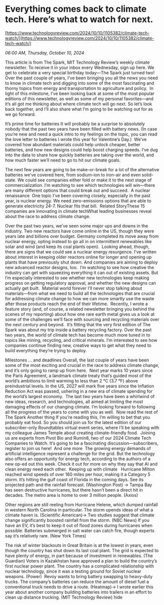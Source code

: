 # Everything comes back to climate tech. Here’s what to watch for next.

[https://www.technologyreview.com/2024/10/10/1105382/climate-tech-watch/](https://www.technologyreview.com/2024/10/10/1105382/climate-tech-watch/)

*06:00 AM, Thursday, October 10, 2024*

This article is from The Spark, MIT Technology Review’s weekly climate newsletter. To receive it in your inbox every Wednesday, sign up here. We get to celebrate a very special birthday today—The Spark just turned two!   Over the past couple of years, I’ve been bringing you all the news you need to know in climate tech and digging into some of the most fascinating and thorny topics from energy and transportation to agriculture and policy.  In light of this milestone, I’ve been looking back at some of the most popular editions of this newsletter, as well as some of my personal favorites—and it’s all got me thinking about where climate tech will go next. So let’s look back together, and I’ll also share what I’m going to be watching out for as we go forward.

It’s prime time for batteries It will probably be a surprise to absolutely nobody that the past two years have been filled with battery news. (In case you’re new and need a quick intro to my feelings on the topic, you can read the love letter to batteries I wrote this year for Valentine’s Day.)  We’ve covered how abundant materials could help unlock cheaper, better batteries, and how new designs could help boost charging speeds. I’ve dug into the data to share how quickly batteries are taking over the world, and how much faster we’ll need to go to hit our climate goals.

The next few years are going to be make-or-break for a lot of the alternative batteries we’ve covered here, from sodium-ion to iron-air and even solid-state. We could see companies either fold or make it to the next stage of commercialization. I’m watching to see which technologies will win—there are many different options that could break out and succeed.  A nuclear renaissance  One topic I’ve been covering closely, especially in the past year, is nuclear energy. We need zero-emissions options that are able to generate electricity 24-7. Nuclear fits that bill.  Related StoryThese 15 companies are innovating in climate techWhat leading businesses reveal about the race to address climate change.

Over the past two years, we’ve seen some major ups and downs in the industry. Two new reactors have come online in the US, though they were years late and billions over budget. Germany completed its move away from nuclear energy, opting instead to go all in on intermittent renewables like solar and wind (and keep its coal plants open).  Looking ahead, though, there are signs that we could see a nuclear energy resurgence. I’ve written about interest in keeping older reactors online for longer and opening up plants that have previously shut down. And companies are aiming to deploy new advanced reactor designs, too.   I’m watching to see how creative the industry can get with squeezing everything it can out of existing assets. But I’m especially interested to see whether new technologies keep making progress on getting regulatory approval, and whether the new designs can actually get built.  Material world forever I’ll never stop talking about materials—from what we need to build all the technologies that are crucial for addressing climate change to how we can more smartly use the waste after those products reach the end of their lifetime.  Recently, I wrote a feature story (and, of course, a related newsletter bringing you behind the scenes of my reporting) about how one rare earth metal gives us a look at some of the challenges we’ll face with sourcing and recycling materials over the next century and beyond.  It’s fitting that the very first edition of The Spark was about my trip inside a battery recycling factory. Over the past two years, the world of climate tech has become much more tuned in to topics like mining, recycling, and critical minerals. I’m interested to see how companies continue finding new, creative ways to get what they need to build everything they’re trying to deploy.

Milestones … and deadlines Overall, the last couple of years have been some of the most exciting and crucial in the race to address climate change, and it’s only going to ramp up from here.  Next year marks 10 years since the Paris Agreement, a landmark climate treaty that’s guided most of the world’s ambitions to limit warming to less than 2 °C (3.7 °F) above preindustrial levels. In the US, 2027 will mark five years since the Inflation Reduction Act was passed, ushering in a new era of climate spending for the world’s largest economy.  The last two years have been a whirlwind of new ideas, research, and technologies, all aimed at limiting the most damaging effects of our changing climate. I’m looking forward to following all the progress of the years to come with you as well.   Now read the rest of The Spark Another thing If you’re reading this, I’m willing to bet that you probably eat food. So you should join us for the latest edition of our subscriber-only Roundtables virtual event series, where I’ll be speaking with my colleague James Temple about creating climate-friendly food.  Joining us are experts from Pivot Bio and Rumin8, two of our 2024 Climate Tech Companies to Watch. It’s going to be a fascinating discussion—subscribers, register to join us here!  And one more  The growing energy demands of artificial intelligence represent a challenge for the grid. But the technology also offers an opportunity for energy tech, according to the authors of a new op-ed out this week. Check it out for more on why they say that AI and clean energy need each other.  Keeping up with climate    Hurricane Milton reached wind speeds of over 160 miles per hour, making it a Category 5 storm. It’s hitting the gulf coast of Florida in the coming days. See its projected path and the rainfall forecast. (Washington Post) → Tampa Bay has seen destructive hurricanes, but there hasn’t been a direct hit in decades. The metro area is home to over 3 million people. (Axios)

Other regions are still reeling from Hurricane Helene, which dumped rainfall in western North Carolina in particular. The storm upends ideas of what a climate haven is. (Scientific American)→ Two studies suggest that climate change significantly boosted rainfall from the storm. (NBC News) If you have an EV, it’s best to keep it out of flood zones during hurricanes when possible. Batteries submerged in salt water can catch fire, though experts say it’s relatively rare. (New York Times)

The risk of winter blackouts in Great Britain is at the lowest in years, even though the country has shut down its last coal plant. The grid is expected to have plenty of energy, in part because of investment in renewables. (The Guardian) Voters in Kazakhstan have approved a plan to build the country’s first nuclear power plant. The country has a complicated relationship with nuclear technology, since it was a testing ground for Soviet nuclear weapons. (Power)  Revoy wants to bring battery swapping to heavy-duty trucks. The company’s batteries can reduce the amount of diesel fuel a conventional truck needs to drive a route. (Heatmap)→ I wrote earlier this year about another company building batteries into trailers in an effort to clean up distance trucking. (MIT Technology Review) hide

